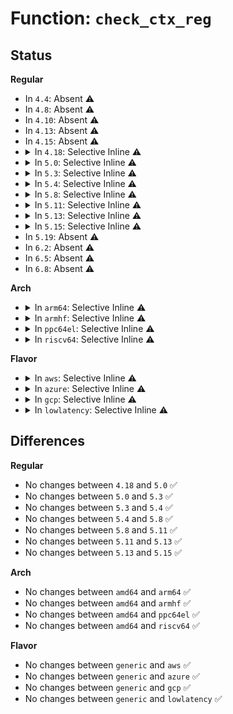 # Function: <code>check_ctx_reg</code>

## Status
<b>Regular</b>
<ul>
<li>
In <code>4.4</code>: Absent ⚠️
</li>
<li>
In <code>4.8</code>: Absent ⚠️
</li>
<li>
In <code>4.10</code>: Absent ⚠️
</li>
<li>
In <code>4.13</code>: Absent ⚠️
</li>
<li>
In <code>4.15</code>: Absent ⚠️
</li>
<li>
<details>
<summary>In <code>4.18</code>: Selective Inline ⚠️</summary>

```c
int check_ctx_reg(struct bpf_verifier_env *env, const struct bpf_reg_state *reg, int regno);
```

**Collision:** Unique Static

**Inline:** Selective

**Transformation:** False

**Instances:**

```
In kernel/bpf/verifier.c (ffffffff811b98e0)
Location: kernel/bpf/verifier.c:1620
Inline: True
Direct callers:
  - kernel/bpf/verifier.c:check_func_arg
  - kernel/bpf/verifier.c:check_mem_access
```
**Symbols:**

```
ffffffff811b98e0-ffffffff811b9975: check_ctx_reg (STB_LOCAL)
```
</details>
</li>
<li>
<details>
<summary>In <code>5.0</code>: Selective Inline ⚠️</summary>

```c
int check_ctx_reg(struct bpf_verifier_env *env, const struct bpf_reg_state *reg, int regno);
```

**Collision:** Unique Static

**Inline:** Selective

**Transformation:** False

**Instances:**

```
In kernel/bpf/verifier.c (ffffffff811c9270)
Location: kernel/bpf/verifier.c:1879
Inline: True
Direct callers:
  - kernel/bpf/verifier.c:check_func_arg
  - kernel/bpf/verifier.c:check_mem_access
```
**Symbols:**

```
ffffffff811c9270-ffffffff811c9305: check_ctx_reg (STB_LOCAL)
```
</details>
</li>
<li>
<details>
<summary>In <code>5.3</code>: Selective Inline ⚠️</summary>

```c
int check_ctx_reg(struct bpf_verifier_env *env, const struct bpf_reg_state *reg, int regno);
```

**Collision:** Unique Static

**Inline:** Selective

**Transformation:** False

**Instances:**

```
In kernel/bpf/verifier.c (ffffffff811dcd80)
Location: kernel/bpf/verifier.c:2669
Inline: True
Direct callers:
  - kernel/bpf/verifier.c:check_func_arg
  - kernel/bpf/verifier.c:check_mem_access
```
**Symbols:**

```
ffffffff811dcd80-ffffffff811dce1d: check_ctx_reg (STB_LOCAL)
```
</details>
</li>
<li>
<details>
<summary>In <code>5.4</code>: Selective Inline ⚠️</summary>

```c
int check_ctx_reg(struct bpf_verifier_env *env, const struct bpf_reg_state *reg, int regno);
```

**Collision:** Unique Static

**Inline:** Selective

**Transformation:** False

**Instances:**

```
In kernel/bpf/verifier.c (ffffffff811e9520)
Location: kernel/bpf/verifier.c:2670
Inline: True
Direct callers:
  - kernel/bpf/verifier.c:do_check
  - kernel/bpf/verifier.c:check_func_arg
  - kernel/bpf/verifier.c:check_mem_access
```
**Symbols:**

```
ffffffff811e9520-ffffffff811e95bd: check_ctx_reg (STB_LOCAL)
```
</details>
</li>
<li>
<details>
<summary>In <code>5.8</code>: Selective Inline ⚠️</summary>

```c
int check_ctx_reg(struct bpf_verifier_env *env, const struct bpf_reg_state *reg, int regno);
```

**Collision:** Unique Global

**Inline:** Selective

**Transformation:** False

**Instances:**

```
In kernel/bpf/verifier.c (ffffffff812101c0)
Location: kernel/bpf/verifier.c:3018
Inline: True
Direct callers:
  - kernel/bpf/verifier.c:check_ld_abs
  - kernel/bpf/verifier.c:check_func_arg
  - kernel/bpf/verifier.c:check_mem_access
  - kernel/bpf/btf.c:btf_check_func_arg_match
```
**Symbols:**

```
ffffffff812101c0-ffffffff81210259: check_ctx_reg (STB_GLOBAL)
```
</details>
</li>
<li>
<details>
<summary>In <code>5.11</code>: Selective Inline ⚠️</summary>

```c
int check_ctx_reg(struct bpf_verifier_env *env, const struct bpf_reg_state *reg, int regno);
```

**Collision:** Unique Global

**Inline:** Selective

**Transformation:** False

**Instances:**

```
In kernel/bpf/verifier.c (ffffffff81210e70)
Location: kernel/bpf/verifier.c:3142
Inline: True
Direct callers:
  - kernel/bpf/verifier.c:check_ld_abs
  - kernel/bpf/verifier.c:check_func_arg
  - kernel/bpf/verifier.c:check_mem_access
  - kernel/bpf/btf.c:btf_check_func_arg_match
```
**Symbols:**

```
ffffffff81210e70-ffffffff81210f09: check_ctx_reg (STB_GLOBAL)
```
</details>
</li>
<li>
<details>
<summary>In <code>5.13</code>: Selective Inline ⚠️</summary>

```c
int check_ctx_reg(struct bpf_verifier_env *env, const struct bpf_reg_state *reg, int regno);
```

**Collision:** Unique Global

**Inline:** Selective

**Transformation:** False

**Instances:**

```
In kernel/bpf/verifier.c (ffffffff81212ac0)
Location: kernel/bpf/verifier.c:3685
Inline: True
Direct callers:
  - kernel/bpf/verifier.c:check_ld_abs
  - kernel/bpf/verifier.c:check_func_arg
  - kernel/bpf/verifier.c:check_mem_access
  - kernel/bpf/btf.c:btf_check_func_arg_match
```
**Symbols:**

```
ffffffff81212ac0-ffffffff81212b56: check_ctx_reg (STB_GLOBAL)
```
</details>
</li>
<li>
<details>
<summary>In <code>5.15</code>: Selective Inline ⚠️</summary>

```c
int check_ctx_reg(struct bpf_verifier_env *env, const struct bpf_reg_state *reg, int regno);
```

**Collision:** Unique Global

**Inline:** Selective

**Transformation:** False

**Instances:**

```
In kernel/bpf/verifier.c (ffffffff812483c0)
Location: kernel/bpf/verifier.c:3771
Inline: True
Direct callers:
  - kernel/bpf/verifier.c:check_ld_abs
  - kernel/bpf/verifier.c:check_func_arg
  - kernel/bpf/verifier.c:check_mem_access
  - kernel/bpf/btf.c:btf_check_func_arg_match
```
**Symbols:**

```
ffffffff812483c0-ffffffff81248456: check_ctx_reg (STB_GLOBAL)
```
</details>
</li>
<li>
In <code>5.19</code>: Absent ⚠️
</li>
<li>
In <code>6.2</code>: Absent ⚠️
</li>
<li>
In <code>6.5</code>: Absent ⚠️
</li>
<li>
In <code>6.8</code>: Absent ⚠️
</li>
</ul>
<b>Arch</b>
<ul>
<li>
<details>
<summary>In <code>arm64</code>: Selective Inline ⚠️</summary>

```c
int check_ctx_reg(struct bpf_verifier_env *env, const struct bpf_reg_state *reg, int regno);
```

**Collision:** Unique Static

**Inline:** Selective

**Transformation:** False

**Instances:**

```
In kernel/bpf/verifier.c (ffff80001026cc50)
Location: kernel/bpf/verifier.c:2670
Inline: True
Direct callers:
  - kernel/bpf/verifier.c:do_check
  - kernel/bpf/verifier.c:check_func_arg
  - kernel/bpf/verifier.c:check_mem_access
```
**Symbols:**

```
ffff80001026cc50-ffff80001026cd10: check_ctx_reg (STB_LOCAL)
```
</details>
</li>
<li>
<details>
<summary>In <code>armhf</code>: Selective Inline ⚠️</summary>

```c
int check_ctx_reg(struct bpf_verifier_env *env, const struct bpf_reg_state *reg, int regno);
```

**Collision:** Unique Static

**Inline:** Selective

**Transformation:** False

**Instances:**

```
In kernel/bpf/verifier.c (c049f218)
Location: kernel/bpf/verifier.c:2670
Inline: True
Direct callers:
  - kernel/bpf/verifier.c:do_check
  - kernel/bpf/verifier.c:check_func_arg
  - kernel/bpf/verifier.c:check_mem_access
```
**Symbols:**

```
c049f218-c049f2e0: check_ctx_reg (STB_LOCAL)
```
</details>
</li>
<li>
<details>
<summary>In <code>ppc64el</code>: Selective Inline ⚠️</summary>

```c
int check_ctx_reg(struct bpf_verifier_env *env, const struct bpf_reg_state *reg, int regno);
```

**Collision:** Unique Static

**Inline:** Selective

**Transformation:** False

**Instances:**

```
In kernel/bpf/verifier.c (c0000000003132f0)
Location: kernel/bpf/verifier.c:2670
Inline: True
Direct callers:
  - kernel/bpf/verifier.c:do_check
  - kernel/bpf/verifier.c:check_func_arg
  - kernel/bpf/verifier.c:check_mem_access
```
**Symbols:**

```
c0000000003132f0-c0000000003133e0: check_ctx_reg (STB_LOCAL)
```
</details>
</li>
<li>
<details>
<summary>In <code>riscv64</code>: Selective Inline ⚠️</summary>

```c
int check_ctx_reg(struct bpf_verifier_env *env, const struct bpf_reg_state *reg, int regno);
```

**Collision:** Unique Static

**Inline:** Selective

**Transformation:** False

**Instances:**

```
In kernel/bpf/verifier.c (ffffffe0001a6eba)
Location: kernel/bpf/verifier.c:2670
Inline: True
Direct callers:
  - kernel/bpf/verifier.c:do_check
  - kernel/bpf/verifier.c:check_func_arg
  - kernel/bpf/verifier.c:check_mem_access
```
**Symbols:**

```
ffffffe0001a6eba-ffffffe0001a6f3a: check_ctx_reg (STB_LOCAL)
```
</details>
</li>
</ul>
<b>Flavor</b>
<ul>
<li>
<details>
<summary>In <code>aws</code>: Selective Inline ⚠️</summary>

```c
int check_ctx_reg(struct bpf_verifier_env *env, const struct bpf_reg_state *reg, int regno);
```

**Collision:** Unique Static

**Inline:** Selective

**Transformation:** False

**Instances:**

```
In kernel/bpf/verifier.c (ffffffff811e1b40)
Location: kernel/bpf/verifier.c:2670
Inline: True
Direct callers:
  - kernel/bpf/verifier.c:do_check
  - kernel/bpf/verifier.c:check_func_arg
  - kernel/bpf/verifier.c:check_mem_access
```
**Symbols:**

```
ffffffff811e1b40-ffffffff811e1bdd: check_ctx_reg (STB_LOCAL)
```
</details>
</li>
<li>
<details>
<summary>In <code>azure</code>: Selective Inline ⚠️</summary>

```c
int check_ctx_reg(struct bpf_verifier_env *env, const struct bpf_reg_state *reg, int regno);
```

**Collision:** Unique Static

**Inline:** Selective

**Transformation:** False

**Instances:**

```
In kernel/bpf/verifier.c (ffffffff811d4900)
Location: kernel/bpf/verifier.c:2670
Inline: True
Direct callers:
  - kernel/bpf/verifier.c:do_check
  - kernel/bpf/verifier.c:check_func_arg
  - kernel/bpf/verifier.c:check_mem_access
```
**Symbols:**

```
ffffffff811d4900-ffffffff811d499d: check_ctx_reg (STB_LOCAL)
```
</details>
</li>
<li>
<details>
<summary>In <code>gcp</code>: Selective Inline ⚠️</summary>

```c
int check_ctx_reg(struct bpf_verifier_env *env, const struct bpf_reg_state *reg, int regno);
```

**Collision:** Unique Static

**Inline:** Selective

**Transformation:** False

**Instances:**

```
In kernel/bpf/verifier.c (ffffffff811df910)
Location: kernel/bpf/verifier.c:2670
Inline: True
Direct callers:
  - kernel/bpf/verifier.c:do_check
  - kernel/bpf/verifier.c:check_func_arg
  - kernel/bpf/verifier.c:check_mem_access
```
**Symbols:**

```
ffffffff811df910-ffffffff811df9ad: check_ctx_reg (STB_LOCAL)
```
</details>
</li>
<li>
<details>
<summary>In <code>lowlatency</code>: Selective Inline ⚠️</summary>

```c
int check_ctx_reg(struct bpf_verifier_env *env, const struct bpf_reg_state *reg, int regno);
```

**Collision:** Unique Static

**Inline:** Selective

**Transformation:** False

**Instances:**

```
In kernel/bpf/verifier.c (ffffffff811edd20)
Location: kernel/bpf/verifier.c:2670
Inline: True
Direct callers:
  - kernel/bpf/verifier.c:do_check
  - kernel/bpf/verifier.c:check_func_arg
  - kernel/bpf/verifier.c:check_mem_access
```
**Symbols:**

```
ffffffff811edd20-ffffffff811eddbd: check_ctx_reg (STB_LOCAL)
```
</details>
</li>
</ul>

## Differences
<b>Regular</b>
<ul>
<li>
No changes between <code>4.18</code> and <code>5.0</code> ✅
</li>
<li>
No changes between <code>5.0</code> and <code>5.3</code> ✅
</li>
<li>
No changes between <code>5.3</code> and <code>5.4</code> ✅
</li>
<li>
No changes between <code>5.4</code> and <code>5.8</code> ✅
</li>
<li>
No changes between <code>5.8</code> and <code>5.11</code> ✅
</li>
<li>
No changes between <code>5.11</code> and <code>5.13</code> ✅
</li>
<li>
No changes between <code>5.13</code> and <code>5.15</code> ✅
</li>
</ul>
<b>Arch</b>
<ul>
<li>
No changes between <code>amd64</code> and <code>arm64</code> ✅
</li>
<li>
No changes between <code>amd64</code> and <code>armhf</code> ✅
</li>
<li>
No changes between <code>amd64</code> and <code>ppc64el</code> ✅
</li>
<li>
No changes between <code>amd64</code> and <code>riscv64</code> ✅
</li>
</ul>
<b>Flavor</b>
<ul>
<li>
No changes between <code>generic</code> and <code>aws</code> ✅
</li>
<li>
No changes between <code>generic</code> and <code>azure</code> ✅
</li>
<li>
No changes between <code>generic</code> and <code>gcp</code> ✅
</li>
<li>
No changes between <code>generic</code> and <code>lowlatency</code> ✅
</li>
</ul>
